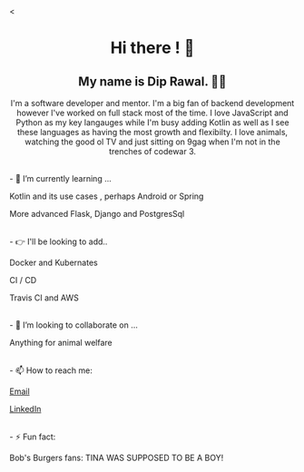 <<body>
<h1 align="center"> Hi there ! 👋</h1>
<h2 align="center">My name is Dip Rawal. 👋🤓</h2>
<p align="center">I'm a software developer and mentor. I'm a big fan of backend development however I've worked on full stack most of the time. I love JavaScript and Python as my key langauges while I'm busy adding Kotlin as well as I see these languages as having the most growth and flexibilty. I love animals, watching the good ol TV and just sitting on 9gag when I'm not in the trenches of codewar 3.</p>
<br>
- 🌱 I’m currently learning ...
<p>Kotlin and its use cases , perhaps Android or Spring</p>
<p>More advanced Flask, Django and PostgresSql </p>
<br>
- 👉 I'll be looking to add..
<p>Docker and Kubernates</p>
<p>CI / CD</p>
<p>Travis CI and AWS</p>
<br>
- 👯 I’m looking to collaborate on ...
<p>Anything for animal welfare<p>
<br>
- 📫 How to reach me: 
<p><a href='mailto:diprawal@hotmail.com'>Email</a><p>
<p><a href='https://www.linkedin.com/in/dip-rawal-35b9a160/'>LinkedIn</a></p>
<br>
- ⚡ Fun fact: 
<p>Bob's Burgers fans: TINA WAS SUPPOSED TO BE A BOY!<p>

</body>

